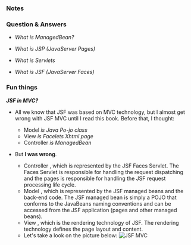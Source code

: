 
### Notes

### Question & Answers

- *What is ManagedBean?*
>

- *What is JSP (JavaServer Pages)*
>

- *What is Servlets*
>

- *What is JSF (JavaServer Faces)*
>

### Fun things

***JSF in MVC?***

- All we know that JSF was based on MVC technology, but I almost get wrong with JSF MVC until I read this book. Before that, I thought:
  - Model *is Java Po-jo class*
  - View *is Facelets Xhtml page*
  - Controller *is ManagedBean*


- But **I was wrong**. 
  - Controller , which is represented by the JSF Faces Servlet. The Faces Servlet is responsible for handling the request dispatching and the pages is responsible for handling the JSF request processing life cycle.
  - Model , which is represented by the JSF managed beans and the back-end code. The JSF managed bean is simply a POJO that conforms to the JavaBeans naming conventions and can be accessed from the JSF application (pages and other managed beans).
  - View , which is the rendering technology of JSF. The rendering technology defines the page layout and content.
  - Let's take a look on the picture below:
![JSF MVC](https://live.staticflickr.com/7804/40575279223_c7e5c0f743_o_d.jpg)
